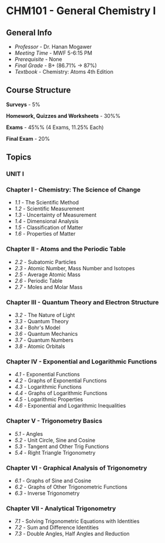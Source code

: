# CHM101 - General Chemistry I

## General Info

* _Professor_ - Dr. Hanan Mogawer
* _Meeting Time_ - MWF 5-6:15 PM
* _Prerequisite_ - None
* _Final Grade_ - B+ (86.71% -> 87%)
* _Textbook_ - Chemistry: Atoms 4th Edition

## Course Structure

**Surveys** - 5%

**Homework, Quizzes and Worksheets** - 30%%

**Exams** - 45%% (4 Exams, 11.25% Each)

**Final Exam** - 20%

## Topics

### **UNIT I**

### Chapter I - Chemistry: The Science of Change
- _1.1_ - The Scientific Method
- _1.2_ - Scientific Measurement
- _1.3_ - Uncertainty of Measurement
- _1.4_ - Dimensional Analysis
- _1.5_ - Classification of Matter
- _1.6_ - Properties of Matter


### Chapter II - Atoms and the Periodic Table
- _2.2_ - Subatomic Particles
- _2.3_ - Atomic Number, Mass Number and Isotopes
- _2.5_ - Average Atomic Mass
- _2.6_ - Periodic Table
- _2.7_ - Moles and Molar Mass

  
### Chapter III - Quantum Theory and Electron Structure
- _3.2_ - The Nature of Light
- _3.3_ - Quantum Theory
- _3.4_ - Bohr's Model
- _3.6_ - Quantum Mechanics
- _3.7_ - Quantum Numbers
- _3.8_ - Atomic Orbitals

  
### Chapter IV - Exponential and Logarithmic Functions
- _4.1_ - Exponential Functions
- _4.2_ - Graphs of Exponential Functions
- _4.3_ - Logarithmic Functions
- _4.4_ - Graphs of Logarithmic Functions
- _4.5_ - Logarithmic Properties
- _4.6_ - Exponential and Logarithmic Inequalities

  
### Chapter V - Trigonometry Basics
- _5.1_ - Angles
- _5.2_ - Unit Circle, Sine and Cosine
- _5.3_ - Tangent and Other Trig Functions
- _5.4_ - Right Triangle Trigonometry


### Chapter VI - Graphical Analysis of Trigonometry
- _6.1_ - Graphs of Sine and Cosine
- _6.2_ - Graphs of Other Trigonometric Functions
- _6.3_ - Inverse Trigonometry

  
### Chapter VII - Analytical Trigonometry
- _7.1_ - Solving Trigonometric Equations with Identities
- _7.2_ - Sum and Difference Identities
- _7.3_ - Double Angles, Half Angles and Reduction 

